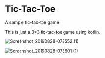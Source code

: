 # Tic-Tac-Toe
A sample tic-tac-toe game 

This is just a 3*3 tic-tac-toe game using kotlin.


![Screenshot_20190828-073552 (1)](https://user-images.githubusercontent.com/7018540/63820493-0d17f880-c967-11e9-8432-7948f5ea9d90.jpg)

![Screenshot_20190828-073601 (1)](https://user-images.githubusercontent.com/7018540/63820498-1012e900-c967-11e9-9611-ede57deb9d2d.jpg)
